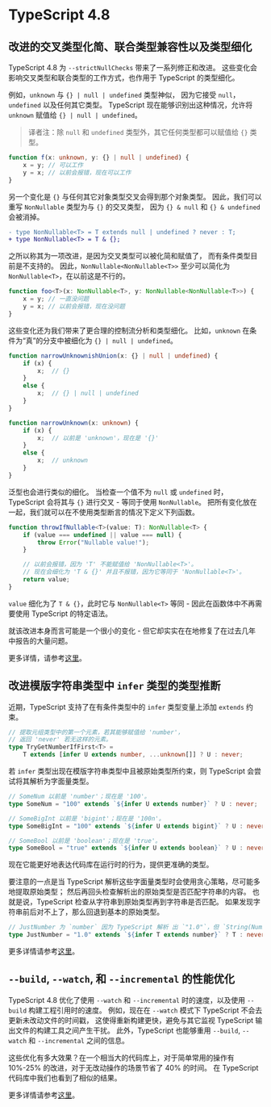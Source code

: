 # TypeScript 4.8

## 改进的交叉类型化简、联合类型兼容性以及类型细化

TypeScript 4.8 为 `--strictNullChecks` 带来了一系列修正和改进。
这些变化会影响交叉类型和联合类型的工作方式，也作用于 TypeScript 的类型细化。

例如，`unknown` 与 `{} | null | undefined` 类型神似，
因为它接受 `null`，`undefined` 以及任何其它类型。
TypeScript 现在能够识别出这种情况，允许将 `unknown` 赋值给 `{} | null | undefined`。

> 译者注：除 `null` 和 `undefined` 类型外，其它任何类型都可以赋值给 `{}` 类型。

```ts
function f(x: unknown, y: {} | null | undefined) {
    x = y; // 可以工作
    y = x; // 以前会报错，现在可以工作
}
```

另一个变化是 `{}` 与任何其它对象类型交叉会得到那个对象类型。
因此，我们可以重写 `NonNullable` 类型为与 `{}` 的交叉类型，
因为 `{} & null` 和 `{} & undefined` 会被消掉。

```diff
- type NonNullable<T> = T extends null | undefined ? never : T;
+ type NonNullable<T> = T & {};
```

之所以称其为一项改进，是因为交叉类型可以被化简和赋值了，
而有条件类型目前是不支持的。
因此，`NonNullable<NonNullable<T>>` 至少可以简化为 `NonNullable<T>`，在以前这是不行的。

```ts
function foo<T>(x: NonNullable<T>, y: NonNullable<NonNullable<T>>) {
    x = y; // 一直没问题
    y = x; // 以前会报错，现在没问题
}
```

这些变化还为我们带来了更合理的控制流分析和类型细化。
比如，`unknown` 在条件为“真”的分支中被细化为 `{} | null | undefined`。

```ts
function narrowUnknownishUnion(x: {} | null | undefined) {
    if (x) {
        x;  // {}
    }
    else {
        x;  // {} | null | undefined
    }
}

function narrowUnknown(x: unknown) {
    if (x) {
        x;  // 以前是 'unknown'，现在是 '{}'
    }
    else {
        x;  // unknown
    }
}
```

泛型也会进行类似的细化。
当检查一个值不为 `null` 或 `undefined` 时，
TypeScript 会将其与 `{}` 进行交叉 - 等同于使用 `NonNullable`。
把所有变化放在一起，我们就可以在不使用类型断言的情况下定义下列函数。

```ts
function throwIfNullable<T>(value: T): NonNullable<T> {
    if (value === undefined || value === null) {
        throw Error("Nullable value!");
    }

    // 以前会报错，因为 'T' 不能赋值给 'NonNullable<T>'。
    // 现在会细化为 'T & {}' 并且不报错，因为它等同于 'NonNullable<T>'。
    return value;
}
```

`value` 细化为了 `T & {}`，此时它与 `NonNullable<T>` 等同 -
因此在函数体中不再需要使用 TypeScript 的特定语法。

就该改进本身而言可能是一个很小的变化 - 但它却实实在在地修复了在过去几年中报告的大量问题。

更多详情，请参考[这里](https://github.com/microsoft/TypeScript/pull/49119)。

## 改进模版字符串类型中 `infer` 类型的类型推断

近期，TypeScript 支持了在有条件类型中的 `infer` 类型变量上添加 `extends` 约束。

```ts
// 提取元组类型中的第一个元素，若其能够赋值给 'number'，
// 返回 'never' 若无这样的元素。
type TryGetNumberIfFirst<T> =
    T extends [infer U extends number, ...unknown[]] ? U : never;
```

若 `infer` 类型出现在模版字符串类型中且被原始类型所约束，则 TypeScript 会尝试将其解析为字面量类型。

```ts
// SomeNum 以前是 'number'；现在是 '100'。
type SomeNum = "100" extends `${infer U extends number}` ? U : never;

// SomeBigInt 以前是 'bigint'；现在是 '100n'。
type SomeBigInt = "100" extends `${infer U extends bigint}` ? U : never;

// SomeBool 以前是 'boolean'；现在是 'true'。
type SomeBool = "true" extends `${infer U extends boolean}` ? U : never;
```

现在它能更好地表达代码库在运行时的行为，提供更准确的类型。

要注意的一点是当 TypeScript 解析这些字面量类型时会使用贪心策略，尽可能多地提取原始类型；
然后再回头检查解析出的原始类型是否匹配字符串的内容。
也就是说，TypeScript 检查从字符串到原始类型再到字符串是否匹配。
如果发现字符串前后对不上了，那么回退到基本的原始类型。

```ts
// JustNumber 为 `number` 因为 TypeScript 解析 出 `"1.0"`，但 `String(Number("1.0"))` 为 `"1"` 不匹配。
type JustNumber = "1.0" extends `${infer T extends number}` ? T : never; 
```

更多详情请参考[这里](https://github.com/microsoft/TypeScript/pull/48094)。

## `--build`, `--watch`, 和 `--incremental` 的性能优化

TypeScript 4.8 优化了使用 `--watch` 和 `--incremental` 时的速度，以及使用 `--build` 构建工程引用时的速度。
例如，现在在 `--watch` 模式下 TypeScript 不会去更新未改动文件的时间戳，
这使得重新构建更快，避免与其它监视 TypeScript 输出文件的构建工具之间产生干扰。
此外，TypeScript 也能够重用 `--build`, `--watch` 和 `--incremental` 之间的信息。

这些优化有多大效果？在一个相当大的代码库上，对于简单常用的操作有 10%-25% 的改进，对于无改动操作的场景节省了 40% 的时间。
在 TypeScript 代码库中我们也看到了相似的结果。

更多详情请参考[这里](https://github.com/microsoft/TypeScript/pull/48784)。

